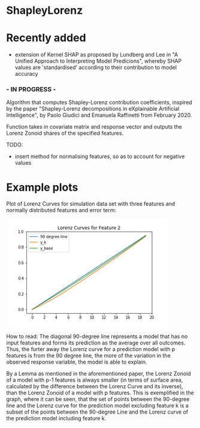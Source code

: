 # ShapleyLorenz

# Recently added
- extension of Kernel SHAP as proposed by Lundberg and Lee in "A Unified Approach to Interpreting Model Predicions", whereby SHAP values are 'standardised' according to their contribution to model accuracy

### - IN PROGRESS - 

Algorithm that computes Shapley-Lorenz contribution coefficients, inspired by the paper "Shapley-Lorenz decompositions in eXplainable Artificial Intelligence", by Paolo Giudici and Emanuela Raffinetti from February 2020.

Function takes in covariate matrix and response vector and outputs the Lorenz Zonoid shares of the specified features.

TODO:
- insert method for normalising features, so as to account for negative values

# Example plots

Plot of Lorenz Curves for simulation data set with three features and normally distributed features and error term:

![Lorenz curve for feature 2](Pictures/Lorenz_Curve.png)

How to read:
The diagonal 90-degree line represents a model that has no input features and forms its prediction as the average over all outcomes. Thus, the furter away the Lorenz curve for a prediction model with p features is from the 90 degree line, the more of the variation in the observed response variable, the model is able to explain.

By a Lemma as mentioned in the aforementioned paper, the Lorenz Zonoid of a model with p-1 features is always smaller (in terms of surface area, calculated by the difference between the Lorenz Curve and its inverse), than the Lorenz Zonoid of a model with p features. This is exemplified in the graph, where it can be seen, that the set of points between the 90-degree line and the Lorenz curve for the prediction model excluding feature k is a subset of the points between the 90-degree Line and the Lorenz curve of the prediction model including feature k.
